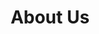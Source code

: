 ---
layout: about
title: About Us
permalink: /about/
daniel-copy: Daniel Peaslee is an accomplished writer and filmmaker
sophia-copy: Sophia Peaslee spent much of her childhood overseas as a part of a Foreign Service family, instilling a long love of politics and a fascination with the stories we share across cultures. A career as a software engineer has given her a lot of fear and hope for the future technology promises us. An avid lock-sport enthusiast Sophia is interested in the stories that unlock what it means to be human.
---